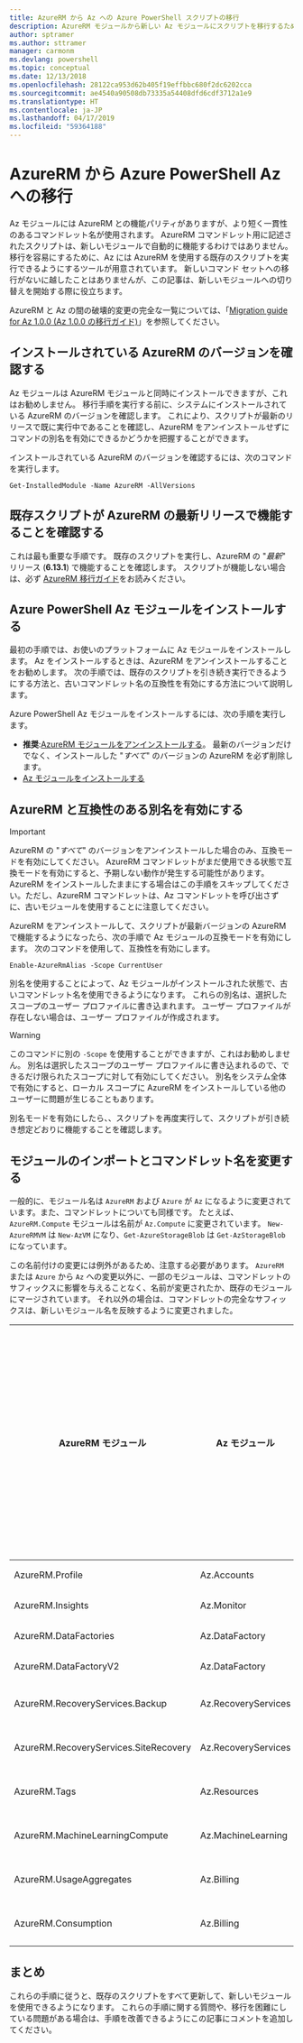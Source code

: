 ```yaml
---
title: AzureRM から Az への Azure PowerShell スクリプトの移行
description: AzureRM モジュールから新しい Az モジュールにスクリプトを移行するための手順とツールについて説明します。
author: sptramer
ms.author: sttramer
manager: carmonm
ms.devlang: powershell
ms.topic: conceptual
ms.date: 12/13/2018
ms.openlocfilehash: 28122ca953d62b405f19effbbc680f2dc6202cca
ms.sourcegitcommit: ae4540a90508db73335a54408dfd6cdf3712a1e9
ms.translationtype: HT
ms.contentlocale: ja-JP
ms.lasthandoff: 04/17/2019
ms.locfileid: "59364188"
---
```

# <a name="migrate-from-azurerm-to-azure-powershell-az"></a>AzureRM から Azure PowerShell Az への移行

Az モジュールには AzureRM との機能パリティがありますが、より短く一貫性のあるコマンドレット名が使用されます。
AzureRM コマンドレット用に記述されたスクリプトは、新しいモジュールで自動的に機能するわけではありません。 移行を容易にするために、Az には AzureRM を使用する既存のスクリプトを実行できるようにするツールが用意されています。 新しいコマンド セットへの移行がないに越したことはありませんが、この記事は、新しいモジュールへの切り替えを開始する際に役立ちます。

AzureRM と Az の間の破壊的変更の完全な一覧については、「[Migration guide for Az 1.0.0 (Az 1.0.0 の移行ガイド)](migrate-az-1.0.0.md)」を参照してください。

## <a name="check-for-installed-versions-of-azurerm"></a>インストールされている AzureRM のバージョンを確認する

Az モジュールは AzureRM モジュールと同時にインストールできますが、これはお勧めしません。 移行手順を実行する前に、システムにインストールされている AzureRM のバージョンを確認します。 これにより、スクリプトが最新のリリースで既に実行中であることを確認し、AzureRM をアンインストールせずにコマンドの別名を有効にできるかどうかを把握することができます。

インストールされている AzureRM のバージョンを確認するには、次のコマンドを実行します。

```powershell-interactive
Get-InstalledModule -Name AzureRM -AllVersions
```

## <a name="ensure-your-existing-scripts-work-with-the-latest-azurerm-release"></a>既存スクリプトが AzureRM の最新リリースで機能することを確認する

これは最も重要な手順です。 既存のスクリプトを実行し、AzureRM の "_最新_" リリース (__6.13.1__) で機能することを確認します。 スクリプトが機能しない場合は、必ず [AzureRM 移行ガイド](/powershell/azure/azurerm/migration-guide.6.0.0)をお読みください。

## <a name="install-the-azure-powershell-az-module"></a>Azure PowerShell Az モジュールをインストールする

最初の手順では、お使いのプラットフォームに Az モジュールをインストールします。 Az をインストールするときは、AzureRM をアンインストールすることをお勧めします。 次の手順では、既存のスクリプトを引き続き実行できるようにする方法と、古いコマンドレット名の互換性を有効にする方法について説明します。

Azure PowerShell Az モジュールをインストールするには、次の手順を実行します。

* __推奨__:[AzureRM モジュールをアンインストールする](/powershell/azure/uninstall-az-ps#uninstall-the-azurerm-module)。
  最新のバージョンだけでなく、インストールした "_すべて_" のバージョンの AzureRM を必ず削除します。
* [Az モジュールをインストールする](install-az-ps.md)

## <a name="a-namealiasesenable-azurerm-compatibility-aliases"></a><a name="aliases"/>AzureRM と互換性のある別名を有効にする 

> [!IMPORTANT]
>
> AzureRM の "_すべて_" のバージョンをアンインストールした場合のみ、互換モードを有効にしてください。 AzureRM コマンドレットがまだ使用できる状態で互換モードを有効にすると、予期しない動作が発生する可能性があります。 AzureRM をインストールしたままにする場合はこの手順をスキップしてください。ただし、AzureRM コマンドレットは、Az コマンドレットを呼び出さずに、古いモジュールを使用することに注意してください。

AzureRM をアンインストールして、スクリプトが最新バージョンの AzureRM で機能するようになったら、次の手順で Az モジュールの互換モードを有効にします。 次のコマンドを使用して、互換性を有効にします。

```powershell-interactive
Enable-AzureRmAlias -Scope CurrentUser
```

別名を使用することによって、Az モジュールがインストールされた状態で、古いコマンドレット名を使用できるようになります。 これらの別名は、選択したスコープのユーザー プロファイルに書き込まれます。 ユーザー プロファイルが存在しない場合は、ユーザー プロファイルが作成されます。

> [!WARNING]
>
> このコマンドに別の `-Scope` を使用することができますが、これはお勧めしません。 別名は選択したスコープのユーザー プロファイルに書き込まれるので、できるだけ限られたスコープに対して有効にしてください。 別名をシステム全体で有効にすると、ローカル スコープに AzureRM をインストールしている他のユーザーに問題が生じることもあります。

別名モードを有効にしたら、、スクリプトを再度実行して、スクリプトが引き続き想定どおりに機能することを確認します。 

## <a name="change-module-imports-and-cmdlet-names"></a>モジュールのインポートとコマンドレット名を変更する

一般的に、モジュール名は `AzureRM` および `Azure` が `Az` になるように変更されています。また、コマンドレットについても同様です。
たとえば、`AzureRM.Compute` モジュールは名前が `Az.Compute` に変更されています。 `New-AzureRMVM` は `New-AzVM` になり、`Get-AzureStorageBlob` は `Get-AzStorageBlob` になっています。

この名前付けの変更には例外があるため、注意する必要があります。 `AzureRM` または `Azure` から `Az` への変更以外に、一部のモジュールは、コマンドレットのサフィックスに影響を与えることなく、名前が変更されたか、既存のモジュールにマージされています。 それ以外の場合は、コマンドレットの完全なサフィックスは、新しいモジュール名を反映するように変更されました。

| AzureRM モジュール | Az モジュール | コマンドレットのサフィックスの変更 |
|----------------|-----------|------------------------|
| AzureRM.Profile | Az.Accounts | はい |
| AzureRM.Insights | Az.Monitor | はい |
| AzureRM.DataFactories | Az.DataFactory | はい |
| AzureRM.DataFactoryV2 | Az.DataFactory | はい |
| AzureRM.RecoveryServices.Backup | Az.RecoveryServices | いいえ  |
| AzureRM.RecoveryServices.SiteRecovery | Az.RecoveryServices | いいえ  |
| AzureRM.Tags | Az.Resources | いいえ  |
| AzureRM.MachineLearningCompute | Az.MachineLearning | いいえ  |
| AzureRM.UsageAggregates | Az.Billing | いいえ  |
| AzureRM.Consumption | Az.Billing | いいえ  |

## <a name="summary"></a>まとめ

これらの手順に従うと、既存のスクリプトをすべて更新して、新しいモジュールを使用できるようになります。 これらの手順に関する質問や、移行を困難にしている問題がある場合は、手順を改善できるようにこの記事にコメントを追加してください。
